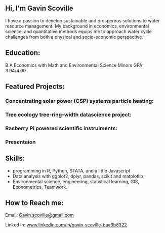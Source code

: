 ## Hi, I'm Gavin Scoville
I have a passion to develop sustainable and prosperous solutions to water resource management. My background in economics, environmental science, and quantitative methods equips me to approach water cycle challenges from both a physical and socio-economic perspective. 

## Education: 
B.A Economics with Math and Environmental Science Minors 
GPA: 3.94/4.00 

## Featured Projects:

### Concentrating solar power (CSP) systems particle heating: 

### Tree ecology tree-ring-width datascience project: 

### Rasberry Pi powered scientific instruiments: 

### Presentaion 

## Skills: 
- programming in R, Python, STATA, and a little Javascript
- Data analysis with ggplot2, dplyr, pandas, scikit and matplotlib
- Environmental science, engineering, statistical learning, GIS, Econometrics, Teamwork.

## How to Reach me: 
Email: Gavin.scoville@gmail.com 

Linked in: www.linkedin.com/in/gavin-scoville-baa3b8322

<!--





- 🌱 I’m currently learning ...
- 👯 I’m looking to collaborate on ...
- 🤔 I’m looking for help with ...
- 💬 Ask me about ...
- 📫 How to reach me: ...
- 😄 Pronouns: ...
- ⚡ Fun fact: ...
-->
